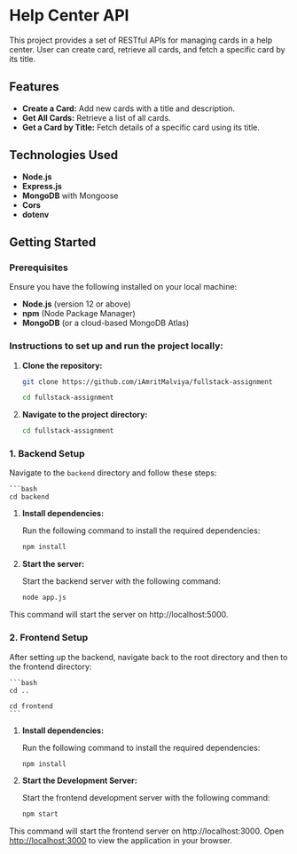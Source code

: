 # Help Center API

This project provides a set of RESTful APIs for managing cards in a help center. User can create card, retrieve all cards, and fetch a specific card by its title.

## Features

- **Create a Card:** Add new cards with a title and description.
- **Get All Cards:** Retrieve a list of all cards.
- **Get a Card by Title:** Fetch details of a specific card using its title.

## Technologies Used

- **Node.js**
- **Express.js**
- **MongoDB** with Mongoose
- **Cors**
- **dotenv**

## Getting Started

### Prerequisites

Ensure you have the following installed on your local machine:

- **Node.js** (version 12 or above)
- **npm** (Node Package Manager)
- **MongoDB** (or a cloud-based MongoDB Atlas)

### Instructions to set up and run the project locally:

1. **Clone the repository:**

   ```bash
   git clone https://github.com/iAmritMalviya/fullstack-assignment
   
   cd fullstack-assignment
   ```


2. **Navigate to the project directory:**

   ```bash
   cd fullstack-assignment
   
### 1. Backend Setup

   Navigate to the `backend` directory and follow these steps:

    ```bash
    cd backend
    

1. **Install dependencies:**

   Run the following command to install the required dependencies:

   ```bash
   npm install
   

3. **Start the server:**

   Start the backend server with the following command:

   ```bash
   node app.js
   

  This command will start the server on http://localhost:5000.


### 2. Frontend Setup

   After setting up the backend, navigate back to the root directory and then to the frontend directory:

    ```bash
    cd ..
    
    cd frontend
    ```

1. **Install dependencies:**

   Run the following command to install the required dependencies:

   ```bash
   npm install
   

3. **Start the Development Server:**

   Start the frontend development server with the following command:

   ```bash
   npm start
   

This command will start the frontend server on http://localhost:3000.
Open [http://localhost:3000](http://localhost:3000) to view the application in your browser.
